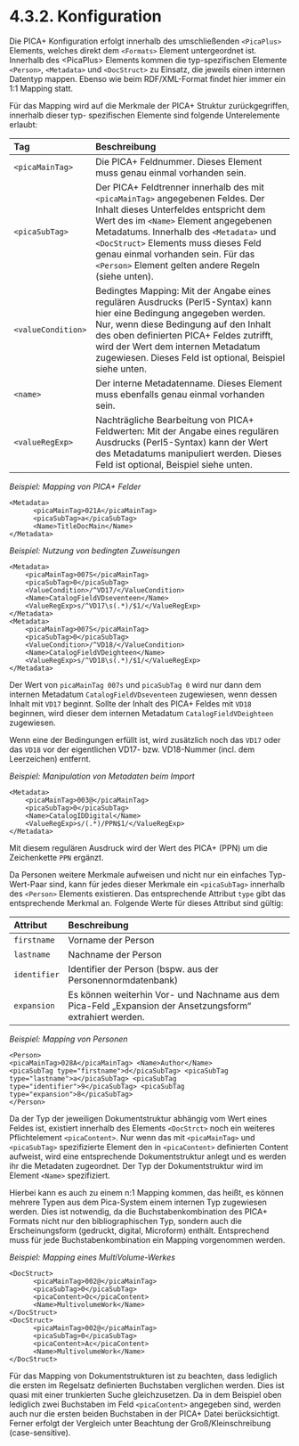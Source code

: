 # 4.3.2. Konfiguration

Die PICA+ Konfiguration erfolgt innerhalb des umschließenden `<PicaPlus>` Elements, welches direkt dem `<Formats>` Element untergeordnet ist. Innerhalb des &lt;PicaPlus&gt; Elements kommen die typ-spezifischen Elemente `<Person>`, `<Metadata>` und `<DocStruct>` zu Einsatz, die jeweils einen internen Datentyp mappen. Ebenso wie beim RDF/XML-Format findet hier immer ein 1:1 Mapping statt.

Für das Mapping wird auf die Merkmale der PICA+ Struktur zurückgegriffen, innerhalb dieser typ- spezifischen Elemente sind folgende Unterelemente erlaubt:

| Tag | Beschreibung |
| :--- | :--- |
| `<picaMainTag>` | Die PICA+ Feldnummer. Dieses Element muss genau einmal vorhanden sein. |
| `<picaSubTag>` | Der PICA+ Feldtrenner innerhalb des mit `<picaMainTag>` angegebenen Feldes. Der Inhalt dieses Unterfeldes entspricht dem Wert des im `<Name>` Element angegebenen Metadatums. Innerhalb des `<Metadata>` und `<DocStruct>` Elements muss dieses Feld genau einmal vorhanden sein. Für das `<Person>` Element gelten andere Regeln \(siehe unten\). |
| `<valueCondition>` | Bedingtes Mapping: Mit der Angabe eines regulären Ausdrucks \(Perl5-Syntax\) kann hier eine Bedingung angegeben werden. Nur, wenn diese Bedingung auf den Inhalt des oben definierten PICA+ Feldes zutrifft, wird der Wert dem internen Metadatum zugewiesen. Dieses Feld ist optional, Beispiel siehe unten. |
| `<name>` | Der interne Metadatenname. Dieses Element muss ebenfalls genau einmal vorhanden sein. |
| `<valueRegExp>` | Nachträgliche Bearbeitung von PICA+ Feldwerten: Mit der Angabe eines regulären Ausdrucks \(Perl5-Syntax\) kann der Wert des Metadatums manipuliert werden. Dieses Feld ist optional, Beispiel siehe unten. |

_Beispiel: Mapping von PICA+ Felder_

```markup
<Metadata>
      <picaMainTag>021A</picaMainTag>
      <picaSubTag>a</picaSubTag>
      <Name>TitleDocMain</Name>
</Metadata>
```

_Beispiel: Nutzung von bedingten Zuweisungen_

```markup
<Metadata>
    <picaMainTag>007S</picaMainTag>
    <picaSubTag>0</picaSubTag>
    <ValueCondition>/^VD17/</ValueCondition>
    <Name>CatalogFieldVDseventeen</Name>
    <ValueRegExp>s/^VD17\s(.*)/$1/</ValueRegExp>
</Metadata>
<Metadata>
    <picaMainTag>007S</picaMainTag>
    <picaSubTag>0</picaSubTag>
    <ValueCondition>/^VD18/</ValueCondition>
    <Name>CatalogFieldVDeighteen</Name>
    <ValueRegExp>s/^VD18\s(.*)/$1/</ValueRegExp>
</Metadata>
```

Der Wert von `picaMainTag 007s` und `picaSubTag 0` wird nur dann dem internen Metadatum `CatalogFieldVDseventeen` zugewiesen, wenn dessen Inhalt mit `VD17` beginnt. Sollte der Inhalt des PICA+ Feldes mit `VD18` beginnen, wird dieser dem internen Metadatum `CatalogFieldVDeighteen` zugewiesen.

Wenn eine der Bedingungen erfüllt ist, wird zusätzlich noch das `VD17` oder das `VD18` vor der eigentlichen VD17- bzw. VD18-Nummer \(incl. dem Leerzeichen\) entfernt.

_Beispiel: Manipulation von Metadaten beim Import_

```markup
<Metadata>
    <picaMainTag>003@</picaMainTag>
    <picaSubTag>0</picaSubTag>
    <Name>CatalogIDDigital</Name>
    <ValueRegExp>s/(.*)/PPN$1/</ValueRegExp>
</Metadata>
```

Mit diesem regulären Ausdruck wird der Wert des PICA+ \(PPN\) um die Zeichenkette `PPN` ergänzt.

Da Personen weitere Merkmale aufweisen und nicht nur ein einfaches Typ-Wert-Paar sind, kann für jedes dieser Merkmale ein `<picaSubTag>` innerhalb des `<Person>` Elements existieren. Das entsprechende Attribut `type` gibt das entsprechende Merkmal an. Folgende Werte für dieses Attribut sind gültig:

| Attribut | Beschreibung |
| :--- | :--- |
| `firstname` | Vorname der Person |
| `lastname` | Nachname der Person |
| `identifier` | Identifier der Person \(bspw. aus der Personennormdatenbank\) |
| `expansion` | Es können weiterhin Vor- und Nachname aus dem Pica-Feld „Expansion der Ansetzungsform“ extrahiert werden. |

_Beispiel: Mapping von Personen_

```markup
<Person>
<picaMainTag>028A</picaMainTag> <Name>Author</Name>
<picaSubTag type="firstname">d</picaSubTag> <picaSubTag type="lastname">a</picaSubTag> <picaSubTag type="identifier">9</picaSubTag> <picaSubTag type="expansion">8</picaSubTag>
</Person>
```

Da der Typ der jeweiligen Dokumentstruktur abhängig vom Wert eines Feldes ist, existiert innerhalb des Elements `<DocStrct>` noch ein weiteres Pflichtelement `<picaContent>`. Nur wenn das mit `<picaMainTag>` und `<picaSubTag>` spezifizierte Element den in `<picaContent>` definierten Content aufweist, wird eine entsprechende Dokumentstruktur anlegt und es werden ihr die Metadaten zugeordnet. Der Typ der Dokumentstruktur wird im Element `<Name>` spezifiziert.

Hierbei kann es auch zu einem n:1 Mapping kommen, das heißt, es können mehrere Typen aus dem Pica-System einem internen Typ zugewiesen werden. Dies ist notwendig, da die Buchstabenkombination des PICA+ Formats nicht nur den bibliographischen Typ, sondern auch die Erscheinungsform \(gedruckt, digital, Microform\) enthält. Entsprechend muss für jede Buchstabenkombination ein Mapping vorgenommen werden.

_Beispiel: Mapping eines MultiVolume-Werkes_

```markup
<DocStruct>
      <picaMainTag>002@</picaMainTag>
      <picaSubTag>0</picaSubTag>
      <picaContent>Oc</picaContent>
      <Name>MultivolumeWork</Name>
</DocStruct>
<DocStruct>
      <picaMainTag>002@</picaMainTag>
      <picaSubTag>0</picaSubTag>
      <picaContent>Ac</picaContent>
      <Name>MultivolumeWork</Name>
</DocStruct>
```

Für das Mapping von Dokumentstrukturen ist zu beachten, dass lediglich die ersten im Regelsatz definierten Buchstaben verglichen werden. Dies ist quasi mit einer trunkierten Suche gleichzusetzen. Da in dem Beispiel oben lediglich zwei Buchstaben im Feld `<picaContent>` angegeben sind, werden auch nur die ersten beiden Buchstaben in der PICA+ Datei berücksichtigt. Ferner erfolgt der Vergleich unter Beachtung der Groß/Kleinschreibung \(case-sensitive\).

